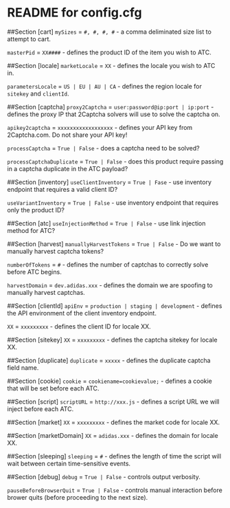 # README for config.cfg

##Section [cart]
`mySizes` = `#, #, #, #` - a comma deliminated size list to attempt to cart.

`masterPid` = `XX####` - defines the product ID of the item you wish to ATC.

##Section [locale]
`marketLocale` = `XX` - defines the locale you wish to ATC in.

`parametersLocale` = `US | EU | AU | CA` - defines the region locale for `sitekey` and `clientId`.

##Section [captcha]
`proxy2Captcha` = `user:password@ip:port | ip:port` - defines the proxy IP that 2Captcha solvers will use to solve the captcha on.

`apikey2captcha` = `xxxxxxxxxxxxxxxxxx` - defines your API key from 2Captcha.com. Do not share your API key!

`processCaptcha` = `True | False` - does a captcha need to be solved?

`processCaptchaDuplicate` = `True | False` - does this product require passing in a captcha duplicate in the ATC payload?

##Section [inventory]
`useClientInventory` = `True | Fase` - use inventory endpoint that requires a valid client ID?

`useVariantInventory` = `True | False` - use inventory endpoint that requires only the product ID?

##Section [atc]
`useInjectionMethod` = `True | False` - use link injection method for ATC?

##Section [harvest]
`manuallyHarvestTokens` = `True | False` - Do we want to manually harvest captcha tokens?

`numberOfTokens` = `#` - defines the number of captchas to correctly solve before ATC begins.

`harvestDomain` = `dev.adidas.xxx` - defines the domain we are spoofing to manually harvest captchas.

##Section [clientId]
`apiEnv` = `production | staging | development` - defines the API environment of the client inventory endpoint.

`XX` = `xxxxxxxxx` - defines the client ID for locale XX.

##Section [sitekey]
`XX` = `xxxxxxxxx` - defines the captcha sitekey for locale XX.

##Section [duplicate]
`duplicate` = `xxxxx` - defines the duplicate captcha field name.

##Section [cookie]
`cookie` = `cookiename=cookievalue;` - defines a cookie that will be set before each ATC.

##Section [script]
`scriptURL` = `http://xxx.js` - defines a script URL we will inject before each ATC.

##Section [market]
`XX` = `xxxxxxxxx` - defines the market code for locale XX.

##Section [marketDomain]
`XX` = `adidas.xxx` - defines the domain for locale XX.

##Section [sleeping]
`sleeping` = `#` - defines the length of time the script will wait between certain time-sensitive events.

##Section [debug]
`debug` = `True | False` - controls output verbosity.

`pauseBeforeBrowserQuit` = `True | False` - controls manual interaction before brower quits (before proceeding to the next size).
